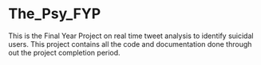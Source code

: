 # The_Psy_FYP
This is the Final Year Project on real time tweet analysis to identify suicidal users.
This project contains all the code and documentation done through out the project completion period.
